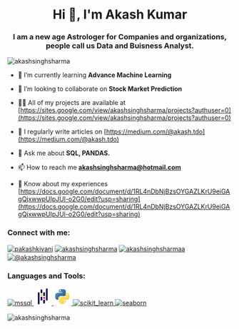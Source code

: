 <h1 align="center">Hi 👋, I'm Akash Kumar</h1>
<h3 align="center">I am a new age Astrologer for Companies and organizations, people call us Data and Buisness Analyst.</h3>

<p align="left"> <img src="https://komarev.com/ghpvc/?username=akashsinghsharma&label=Profile%20views&color=0e75b6&style=flat" alt="akashsinghsharma" /> </p>

- 🌱 I’m currently learning **Advance Machine Learning**

- 👯 I’m looking to collaborate on **Stock Market Prediction**

- 👨‍💻 All of my projects are available at [https://sites.google.com/view/akashsinghsharma/projects?authuser=0](https://sites.google.com/view/akashsinghsharma/projects?authuser=0)

- 📝 I regularly write articles on [https://medium.com/@akash.tdo](https://medium.com/@akash.tdo)

- 💬 Ask me about **SQL, PANDAS.**

- 📫 How to reach me **akashsinghsharma@hotmail.com**

- 📄 Know about my experiences [https://docs.google.com/document/d/1RL4nDbNjBzsOYGAZLKrU9eiGAgQjxwwpUIpJUl-o2G0/edit?usp=sharing](https://docs.google.com/document/d/1RL4nDbNjBzsOYGAZLKrU9eiGAgQjxwwpUIpJUl-o2G0/edit?usp=sharing)

<h3 align="left">Connect with me:</h3>
<p align="left">
<a href="https://twitter.com/pakashkivani" target="blank"><img align="center" src="https://raw.githubusercontent.com/rahuldkjain/github-profile-readme-generator/master/src/images/icons/Social/twitter.svg" alt="pakashkivani" height="30" width="40" /></a>
<a href="https://linkedin.com/in/akashsinghsharma" target="blank"><img align="center" src="https://raw.githubusercontent.com/rahuldkjain/github-profile-readme-generator/master/src/images/icons/Social/linked-in-alt.svg" alt="akashsinghsharma" height="30" width="40" /></a>
<a href="https://instagram.com/akashsinghsharmaa" target="blank"><img align="center" src="https://raw.githubusercontent.com/rahuldkjain/github-profile-readme-generator/master/src/images/icons/Social/instagram.svg" alt="akashsinghsharmaa" height="30" width="40" /></a>
<a href="https://medium.com/@akashsinghsharma" target="blank"><img align="center" src="https://raw.githubusercontent.com/rahuldkjain/github-profile-readme-generator/master/src/images/icons/Social/medium.svg" alt="@akashsinghsharma" height="30" width="40" /></a>
</p>

<h3 align="left">Languages and Tools:</h3>
<p align="left"> <a href="https://www.microsoft.com/en-us/sql-server" target="_blank" rel="noreferrer"> <img src="https://www.svgrepo.com/show/303229/microsoft-sql-server-logo.svg" alt="mssql" width="40" height="40"/> </a> <a href="https://pandas.pydata.org/" target="_blank" rel="noreferrer"> <img src="https://raw.githubusercontent.com/devicons/devicon/2ae2a900d2f041da66e950e4d48052658d850630/icons/pandas/pandas-original.svg" alt="pandas" width="40" height="40"/> </a> <a href="https://www.python.org" target="_blank" rel="noreferrer"> <img src="https://raw.githubusercontent.com/devicons/devicon/master/icons/python/python-original.svg" alt="python" width="40" height="40"/> </a> <a href="https://scikit-learn.org/" target="_blank" rel="noreferrer"> <img src="https://upload.wikimedia.org/wikipedia/commons/0/05/Scikit_learn_logo_small.svg" alt="scikit_learn" width="40" height="40"/> </a> <a href="https://seaborn.pydata.org/" target="_blank" rel="noreferrer"> <img src="https://seaborn.pydata.org/_images/logo-mark-lightbg.svg" alt="seaborn" width="40" height="40"/> </a> </p>

<p><img align="center" src="https://github-readme-streak-stats.herokuapp.com/?user=akashsinghsharma&" alt="akashsinghsharma" /></p>

